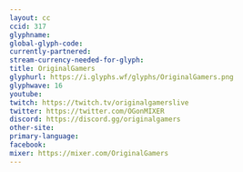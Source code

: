 ```yaml
---
layout: cc
ccid: 317
glyphname: 
global-glyph-code: 
currently-partnered: 
stream-currency-needed-for-glyph: 
title: OriginalGamers
glyphurl: https://i.glyphs.wf/glyphs/OriginalGamers.png
glyphwave: 16
youtube: 
twitch: https://twitch.tv/originalgamerslive
twitter: https://twitter.com/OGonMIXER
discord: https://discord.gg/originalgamers
other-site: 
primary-language: 
facebook: 
mixer: https://mixer.com/OriginalGamers
---
```


